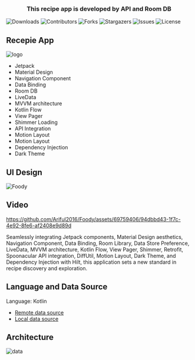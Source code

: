 <p align="center">
  <h3 align="center">This recipe app is developed by API and Room DB</h3>
</p>

![Downloads](https://img.shields.io/github/downloads/Ariful2016/Foody/total) ![Contributors](https://img.shields.io/github/contributors/Ariful2016/Foody?color=dark-green) ![Forks](https://img.shields.io/github/forks/Ariful2016/Foody?style=social) ![Stargazers](https://img.shields.io/github/stars/Ariful2016/Foody?style=social) ![Issues](https://img.shields.io/github/issues/Ariful2016/Foody) ![License](https://img.shields.io/github/license/Ariful2016/Foody) 

## Recepie App
![logo](https://github.com/Ariful2016/Foody/assets/69759406/e219355d-b037-4a80-bbf7-47955ae1af48)

* Jetpack
* Material Design
* Navigation Component
* Data Binding
* Room DB
* LiveData
* MVVM architecture
* Kotlin Flow
* View Pager
* Shimmer Loading
* API Integration
* Motion Layout
* Motion Layout
* Dependency Injection
* Dark Theme

## UI Design
![Foody](https://github.com/Ariful2016/Foody/assets/69759406/fa0a59ff-89c2-48e4-8f9e-db61dee5f537)


## Video
https://github.com/Ariful2016/Foody/assets/69759406/94dbbd43-1f7c-4e92-8fe6-af2408e9d89d




Seamlessly integrating Jetpack components, Material Design aesthetics, Navigation Component, Data Binding, Room Library, Data Store Preference, LiveData, MVVM architecture, Kotlin Flow, View Pager, Shimmer, Retrofit, Spoonacular API integration, DiffUtil, Motion Layout, Dark Theme, and Dependency Injection with Hilt, this application sets a new standard in recipe discovery and exploration.

## Language and Data Source
Language: Kotlin

* [Remote data source](https://spoonacular.com/food-api)
* [Local data source](https://developer.android.com/training/data-storage/room)

## Architecture 
![data](https://github.com/Ariful2016/Foody/assets/69759406/23b99fe3-580e-402a-ba10-9917b46fdb6a)
